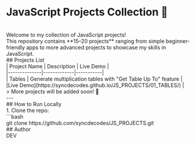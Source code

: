# JavaScript Projects Collection 🎉
<br>
Welcome to my collection of JavaScript projects!  
<br>
This repository contains **15–20 projects** ranging from simple beginner-friendly apps to more advanced projects to showcase my skills in JavaScript.
<br>
## Projects List
<br>
| Project Name | Description | Live Demo |
<br>
|--------------|-------------|-----------|
<br>
| Tables | Generate multiplication tables with "Get Table Up To" feature | [Live Demo](https://syncdecodes.github.io/JS_PROJECTS/01_TABLES/) |
<br>
> More projects will be added soon! 🚀
<br>
---
<br>
## How to Run Locally
<br>
1. Clone the repo:
<br>
```bash
<br>
git clone https://github.com/syncdecodes/JS_PROJECTS.git
<br>
## Author 
<br>
DEV

